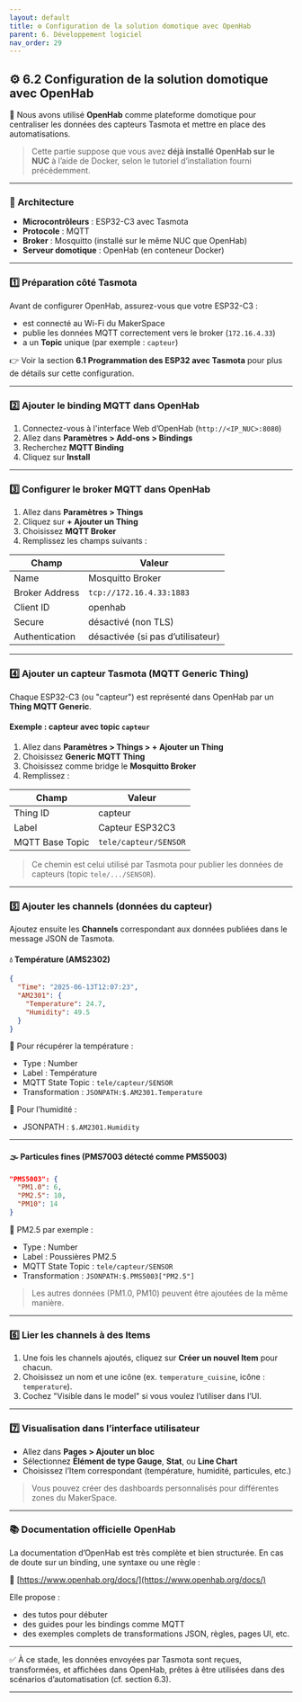 ```yaml
---
layout: default
title: ⚙️ Configuration de la solution domotique avec OpenHab
parent: 6. Développement logiciel
nav_order: 29
---
```


## ⚙️ 6.2 Configuration de la solution domotique avec OpenHab

🧠 Nous avons utilisé **OpenHab** comme plateforme domotique pour centraliser les données des capteurs Tasmota et mettre en place des automatisations.

> Cette partie suppose que vous avez **déjà installé OpenHab sur le NUC** à l’aide de Docker, selon le tutoriel d’installation fourni précédemment.

---

### 🧱 Architecture

- **Microcontrôleurs** : ESP32-C3 avec Tasmota
- **Protocole** : MQTT
- **Broker** : Mosquitto (installé sur le même NUC que OpenHab)
- **Serveur domotique** : OpenHab (en conteneur Docker)

---

### 1️⃣ Préparation côté Tasmota

Avant de configurer OpenHab, assurez-vous que votre ESP32-C3 :

- est connecté au Wi-Fi du MakerSpace
- publie les données MQTT correctement vers le broker (`172.16.4.33`)
- a un **Topic** unique (par exemple : `capteur`)

👉 Voir la section **6.1 Programmation des ESP32 avec Tasmota** pour plus de détails sur cette configuration.

---

### 2️⃣ Ajouter le binding MQTT dans OpenHab

1. Connectez-vous à l'interface Web d’OpenHab (`http://<IP_NUC>:8080`)
2. Allez dans **Paramètres > Add-ons > Bindings**
3. Recherchez **MQTT Binding**
4. Cliquez sur **Install**

---

### 3️⃣ Configurer le broker MQTT dans OpenHab

1. Allez dans **Paramètres > Things**
2. Cliquez sur **+ Ajouter un Thing**
3. Choisissez **MQTT Broker**
4. Remplissez les champs suivants :

| Champ           | Valeur                  |
|-----------------|--------------------------|
| Name            | Mosquitto Broker         |
| Broker Address  | `tcp://172.16.4.33:1883` |
| Client ID       | openhab                  |
| Secure          | désactivé (non TLS)      |
| Authentication  | désactivée (si pas d’utilisateur) |

---

### 4️⃣ Ajouter un capteur Tasmota (MQTT Generic Thing)

Chaque ESP32-C3 (ou "capteur") est représenté dans OpenHab par un **Thing MQTT Generic**.

#### Exemple : capteur avec topic `capteur`

1. Allez dans **Paramètres > Things > + Ajouter un Thing**
2. Choisissez **Generic MQTT Thing**
3. Choisissez comme bridge le **Mosquitto Broker**
4. Remplissez :

| Champ            | Valeur     |
|------------------|------------|
| Thing ID         | capteur    |
| Label            | Capteur ESP32C3 |
| MQTT Base Topic  | `tele/capteur/SENSOR` |

> Ce chemin est celui utilisé par Tasmota pour publier les données de capteurs (topic `tele/.../SENSOR`).

---

### 5️⃣ Ajouter les channels (données du capteur)

Ajoutez ensuite les **Channels** correspondant aux données publiées dans le message JSON de Tasmota.

#### 💧 Température (AMS2302)

```json
{
  "Time": "2025-06-13T12:07:23",
  "AM2301": {
    "Temperature": 24.7,
    "Humidity": 49.5
  }
}
```

🔹 Pour récupérer la température :

- Type : Number
- Label : Température
- MQTT State Topic : `tele/capteur/SENSOR`
- Transformation : `JSONPATH:$.AM2301.Temperature`

🔹 Pour l’humidité :

- JSONPATH : `$.AM2301.Humidity`

---

#### 🌫️ Particules fines (PMS7003 détecté comme PMS5003)

```json
"PMS5003": {
  "PM1.0": 6,
  "PM2.5": 10,
  "PM10": 14
}
```

🔹 PM2.5 par exemple :

- Type : Number
- Label : Poussières PM2.5
- MQTT State Topic : `tele/capteur/SENSOR`
- Transformation : `JSONPATH:$.PMS5003["PM2.5"]`

> Les autres données (PM1.0, PM10) peuvent être ajoutées de la même manière.

---

### 6️⃣ Lier les channels à des Items

1. Une fois les channels ajoutés, cliquez sur **Créer un nouvel Item** pour chacun.
2. Choisissez un nom et une icône (ex. `temperature_cuisine`, icône : `temperature`).
3. Cochez "Visible dans le model" si vous voulez l’utiliser dans l’UI.

---

### 7️⃣ Visualisation dans l’interface utilisateur

- Allez dans **Pages > Ajouter un bloc**
- Sélectionnez **Élément de type Gauge**, **Stat**, ou **Line Chart**
- Choisissez l’Item correspondant (température, humidité, particules, etc.)

> Vous pouvez créer des dashboards personnalisés pour différentes zones du MakerSpace.

---

### 📚 Documentation officielle OpenHab

La documentation d’OpenHab est très complète et bien structurée. En cas de doute sur un binding, une syntaxe ou une règle :

🔗 [https://www.openhab.org/docs/](https://www.openhab.org/docs/)

Elle propose :

- des tutos pour débuter
- des guides pour les bindings comme MQTT
- des exemples complets de transformations JSON, règles, pages UI, etc.

---

✅ À ce stade, les données envoyées par Tasmota sont reçues, transformées, et affichées dans OpenHab, prêtes à être utilisées dans des scénarios d’automatisation (cf. section 6.3).


---
